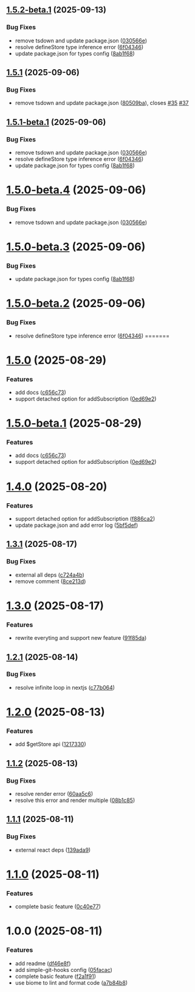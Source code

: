 ## [1.5.2-beta.1](https://github.com/savageKarl/pinia-react/compare/v1.5.1...v1.5.2-beta.1) (2025-09-13)


### Bug Fixes

* remove tsdown and update package.json ([030566e](https://github.com/savageKarl/pinia-react/commit/030566eb570ce4f227af7e074757e4d72a671e44))
* resolve defineStore type inference error ([6f04346](https://github.com/savageKarl/pinia-react/commit/6f043467442d349d30076c0aee9e7db409727acd))
* update package.json for types config ([8ab1f68](https://github.com/savageKarl/pinia-react/commit/8ab1f68ca3f057fb88a345c15cf40dd93efb637f))

## [1.5.1](https://github.com/savageKarl/pinia-react/compare/v1.5.0...v1.5.1) (2025-09-06)


### Bug Fixes

* remove tsdown and update package.json ([80509ba](https://github.com/savageKarl/pinia-react/commit/80509bafac54431a22a8f418942ad617962915b1)), closes [#35](https://github.com/savageKarl/pinia-react/issues/35) [#37](https://github.com/savageKarl/pinia-react/issues/37)

## [1.5.1-beta.1](https://github.com/savageKarl/pinia-react/compare/v1.5.0...v1.5.1-beta.1) (2025-09-06)


### Bug Fixes

* remove tsdown and update package.json ([030566e](https://github.com/savageKarl/pinia-react/commit/030566eb570ce4f227af7e074757e4d72a671e44))
* resolve defineStore type inference error ([6f04346](https://github.com/savageKarl/pinia-react/commit/6f043467442d349d30076c0aee9e7db409727acd))
* update package.json for types config ([8ab1f68](https://github.com/savageKarl/pinia-react/commit/8ab1f68ca3f057fb88a345c15cf40dd93efb637f))

# [1.5.0-beta.4](https://github.com/savageKarl/pinia-react/compare/v1.5.0-beta.3...v1.5.0-beta.4) (2025-09-06)


### Bug Fixes

* remove tsdown and update package.json ([030566e](https://github.com/savageKarl/pinia-react/commit/030566eb570ce4f227af7e074757e4d72a671e44))

# [1.5.0-beta.3](https://github.com/savageKarl/pinia-react/compare/v1.5.0-beta.2...v1.5.0-beta.3) (2025-09-06)


### Bug Fixes

* update package.json for types config ([8ab1f68](https://github.com/savageKarl/pinia-react/commit/8ab1f68ca3f057fb88a345c15cf40dd93efb637f))

# [1.5.0-beta.2](https://github.com/savageKarl/pinia-react/compare/v1.5.0-beta.1...v1.5.0-beta.2) (2025-09-06)


### Bug Fixes

* resolve defineStore type inference error ([6f04346](https://github.com/savageKarl/pinia-react/commit/6f043467442d349d30076c0aee9e7db409727acd))
=======
# [1.5.0](https://github.com/savageKarl/pinia-react/compare/v1.4.0...v1.5.0) (2025-08-29)


### Features

* add docs ([c656c73](https://github.com/savageKarl/pinia-react/commit/c656c730acdd055e4f37d50e138389a818e2b3eb))
* support detached option for addSubscription ([0ed69e2](https://github.com/savageKarl/pinia-react/commit/0ed69e2a89c2c4ed5f29b63fb2f769539e473ee5))


# [1.5.0-beta.1](https://github.com/savageKarl/pinia-react/compare/v1.4.0...v1.5.0-beta.1) (2025-08-29)


### Features

* add docs ([c656c73](https://github.com/savageKarl/pinia-react/commit/c656c730acdd055e4f37d50e138389a818e2b3eb))
* support detached option for addSubscription ([0ed69e2](https://github.com/savageKarl/pinia-react/commit/0ed69e2a89c2c4ed5f29b63fb2f769539e473ee5))

# [1.4.0](https://github.com/savageKarl/pinia-react/compare/v1.3.1...v1.4.0) (2025-08-20)


### Features

* support detached option for addSubscription ([f886ca2](https://github.com/savageKarl/pinia-react/commit/f886ca2b36d99d5d6496d119f6f41b3dd15d67d5))
* update package.json and add error log ([5bf5def](https://github.com/savageKarl/pinia-react/commit/5bf5defb650ea18249cd0219b46d03d480622a96))

## [1.3.1](https://github.com/savageKarl/pinia-react/compare/v1.3.0...v1.3.1) (2025-08-17)


### Bug Fixes

* external all deps ([c724a4b](https://github.com/savageKarl/pinia-react/commit/c724a4bb80bb15b1bba5f81166584d382abd457e))
* remove comment ([8ce213d](https://github.com/savageKarl/pinia-react/commit/8ce213dfb60b531b588a152b917dd5a38437fe33))

# [1.3.0](https://github.com/savageKarl/pinia-react/compare/v1.2.1...v1.3.0) (2025-08-17)


### Features

* rewrite everyting and support new feature ([91f85da](https://github.com/savageKarl/pinia-react/commit/91f85da603cf0065ade1894af411932d7f722b6d))

## [1.2.1](https://github.com/savageKarl/pinia-react/compare/v1.2.0...v1.2.1) (2025-08-14)


### Bug Fixes

* resolve infinite loop in nextjs ([c77b064](https://github.com/savageKarl/pinia-react/commit/c77b064f78fb30177439c0f7672bb7e9aa16dfe3))

# [1.2.0](https://github.com/savageKarl/pinia-react/compare/v1.1.2...v1.2.0) (2025-08-13)


### Features

* add $getStore api ([1217330](https://github.com/savageKarl/pinia-react/commit/121733016bb974ed15a633a7c16506a33829d955))

## [1.1.2](https://github.com/savageKarl/pinia-react/compare/v1.1.1...v1.1.2) (2025-08-13)


### Bug Fixes

* resolve render error ([60aa5c6](https://github.com/savageKarl/pinia-react/commit/60aa5c6481593d069c99c3cca42a0b7c5ec30d71))
* resolve this error and render multiple ([08b1c85](https://github.com/savageKarl/pinia-react/commit/08b1c85152dba8e78efa97a1175add110036c11e))

## [1.1.1](https://github.com/savageKarl/pinia-react/compare/v1.1.0...v1.1.1) (2025-08-11)


### Bug Fixes

* external react deps ([139ada9](https://github.com/savageKarl/pinia-react/commit/139ada99a209baca5fc871d68ede0172c15fa3bd))

# [1.1.0](https://github.com/savageKarl/pinia-react/compare/v1.0.0...v1.1.0) (2025-08-11)


### Features

* complete basic feature ([0c40e77](https://github.com/savageKarl/pinia-react/commit/0c40e77dc78cd3baf6fca903275442d76035ddcb))

# 1.0.0 (2025-08-11)


### Features

* add readme ([df46e8f](https://github.com/savageKarl/pinia-react/commit/df46e8f5f818a96a35e7150de305d7e0905849c2))
* add simple-git-hooks config ([05facac](https://github.com/savageKarl/pinia-react/commit/05facac1a7b5f1bec7aa43ad5b23afc68a13cb6f))
* complete basic feature ([f2a1f91](https://github.com/savageKarl/pinia-react/commit/f2a1f9176742451b08ecae5f1b9c8107787152ad))
* use biome to lint and format code ([a7b84b8](https://github.com/savageKarl/pinia-react/commit/a7b84b8ad6b285b39cadbcb34e6b5f69a31078d1))
